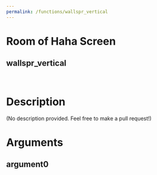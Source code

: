 ```yaml
---
permalink: /functions/wallspr_vertical
---
```

# Room of Haha Screen  
## wallspr_vertical  
&nbsp;  
# Description  
(No description provided. Feel free to make a pull request!) 
&nbsp;  
# Arguments
## argument0

&nbsp;  


